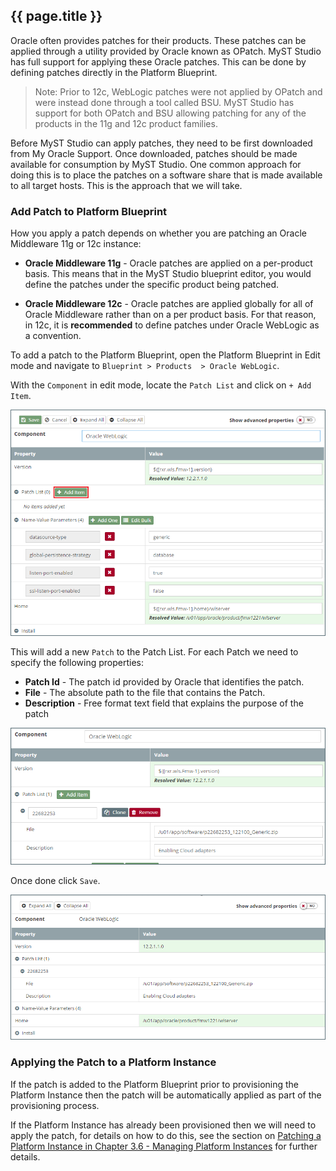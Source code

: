 ## {{ page.title }}

Oracle often provides patches for their products. These patches can be applied through a utility provided by Oracle known as OPatch. MyST Studio has full support for applying these Oracle patches. This can be done by defining patches directly in the Platform Blueprint.

> Note: Prior to 12c, WebLogic patches were not applied by OPatch and were instead done through a tool called BSU. MyST Studio has support for both OPatch and BSU allowing patching for any of the products in the 11g and 12c product families.

Before MyST Studio can apply patches, they need to be first downloaded from My Oracle Support. Once downloaded, patches should be made available for consumption by MyST Studio. One common approach for doing this is to place the patches on a software share that is made available to all target hosts. This is the approach that we will take.

### Add Patch to Platform Blueprint
How you apply a patch depends on whether you are patching an Oracle Middleware 11g or 12c instance:

* **Oracle Middleware 11g** - Oracle patches are applied on a per-product basis. This means that in the MyST Studio blueprint editor, you would define the patches under the specific product being patched. 

* **Oracle Middleware 12c** - Oracle patches are applied globally for all of Oracle Middleware rather than on a per product basis. For that reason, in 12c, it is **recommended** to define patches under Oracle WebLogic as a convention.

To add a patch to the Platform Blueprint, open the Platform Blueprint in Edit mode and navigate to `Blueprint > Products  > Oracle WebLogic`.

With the `Component` in edit mode, locate the `Patch List` and click on `+ Add Item`. 

![](img/patchAddItem.png)

This will add a new `Patch` to the Patch List. For each Patch we need to specify the following properties:

* **Patch Id** - The patch id provided by Oracle that identifies the patch.
* **File** - The absolute path to the file that contains the Patch.
* **Description** - Free format text field that explains the purpose of the patch

![](img/patchAddPatch.png)

Once done click `Save`.

![](img/patchSavedPatch.png)

### Applying the Patch to a Platform Instance
If the patch is added to the Platform Blueprint prior to provisioning the Platform Instance then the patch will be automatically applied as part of the provisioning process. 

If the Platform Instance has already been provisioned then we will need to apply the patch, for details on how to do this, see the section on [Patching a Platform Instance
 in Chapter 3.6 - Managing Platform Instances](../../part3/3.6.managingPlatformInstances/3.6.0.managingPlatformInstances.md) for further details.







